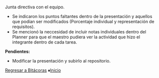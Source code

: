 Junta directiva con el equipo.
- Se indicaron los puntos faltantes dentro de la presentación y aquellos que podían ser modificados (Porcentaje individual y representación de requisitos).
- Se mencionó la neccesidad de incluir notas individuales dentro del Planner para que el maestro pudiera ver la actividad que hizo el integrante dentro de cada tarea.

**Pendientes:**
- Modificar la presentación y subirlo al repositorio.

[Regresar a Bitácoras](https://github.com/Edwin-Lines/Proyecto-And-Then...-/tree/main/Documentaci%C3%B3n/Bit%C3%A1coras "Regresar a Bitácora")
♦[Inicio](https://github.com/Edwin-Lines/Proyecto-And-Then...- "Inicio")
